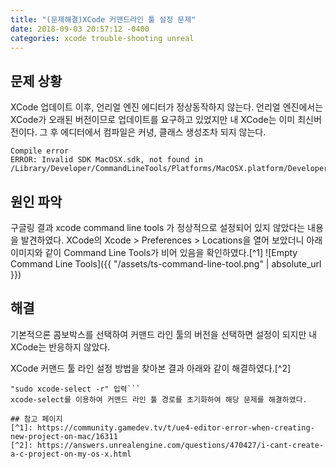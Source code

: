 ```yaml
---
title: "(문제해결)XCode 커맨드라인 툴 설정 문제"
date: 2018-09-03 20:57:12 -0400
categories: xcode trouble-shooting unreal
---
```


## 문제 상황
XCode 업데이트 이후, 언리얼 엔진 에디터가 정상동작하지 않는다.
언리얼 엔진에서는 XCode가 오래된 버전이므로 업데이트를 요구하고 있었지만 내 XCode는 이미 최신버전이다.
그 후 에디터에서 컴파일은 커녕, 클래스 생성조차 되지 않는다.
```
Compile error
ERROR: Invalid SDK MacOSX.sdk, not found in /Library/Developer/CommandLineTools/Platforms/MacOSX.platform/Developer/SDKs
```

## 원인 파악
구글링 결과 xcode command line tools 가 정상적으로 설정되어 있지 않았다는 내용을 발견하였다. XCode의 Xcode > Preferences > Locations을 열어 보았더니 아래 이미지와 같이 Command Line Tools가 비어 있음을 확인하였다.[^1]
![Empty Command Line Tools]({{ "/assets/ts-command-line-tool.png" | absolute_url }})

## 해결
기본적으론 콤보박스를 선택하여 커맨드 라인 툴의 버전을 선택하면 설정이 되지만 내 XCode는 반응하지 않았다.

XCode 커맨드 툴 라인 설정 방법을 찾아본 결과 아래와 같이 해결하였다.[^2]
``` 터미널을 활성화 한다.
"sudo xcode-select -r" 입력```
xcode-select를 이용하여 커맨드 라인 툴 경로를 초기화하여 해당 문제를 해결하였다.

## 참고 페이지
[^1]: https://community.gamedev.tv/t/ue4-editor-error-when-creating-new-project-on-mac/16311
[^2]: https://answers.unrealengine.com/questions/470427/i-cant-create-a-c-project-on-my-os-x.html

